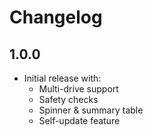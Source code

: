 # Changelog

## 1.0.0
- Initial release with:
  - Multi-drive support
  - Safety checks
  - Spinner & summary table
  - Self-update feature
